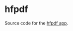 # hfpdf

Source code for the [hfpdf app](https://share.streamlit.io/pickleherring/hfpdf/main/app.py).
